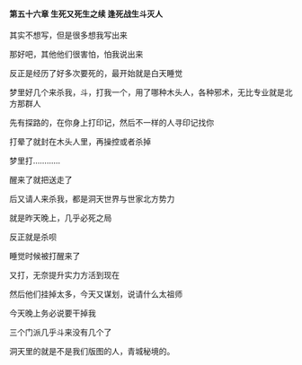 #### 第五十六章 生死又死生之续 逢死战生斗灭人


其实不想写，但是很多想我写出来

那好吧，其他他们很害怕，怕我说出来

反正是经历了好多次要死的，最开始就是白天睡觉

梦里好几个来杀我，斗，打我一个，用了哪种木头人，各种邪术，无比专业就是北方那群人

先有探路的，在你身上打印记，然后不一样的人寻印记找你

打晕了就封在木头人里，再操控或者杀掉

梦里打…………

醒来了就把送走了

后又请人来杀我，都是洞天世界与世家北方势力

就是昨天晚上，几乎必死之局

反正就是杀呗

睡觉时候被打醒来了

又打，无奈提升实力方活到现在

然后他们挂掉太多，今天又谋划，说请什么太祖师

今天晚上务必说要干掉我

三个门派几乎斗来没有几个了


洞天里的就是不是我们版图的人，青城秘境的。


